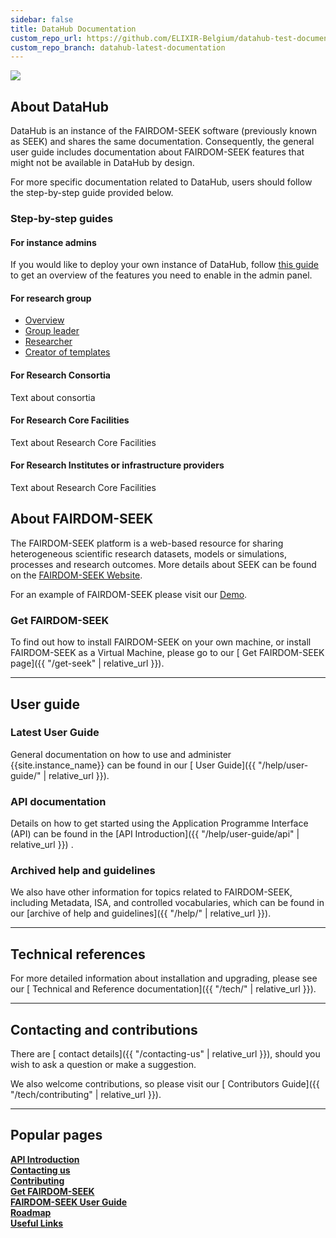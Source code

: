 ```yaml
---
sidebar: false
title: DataHub Documentation
custom_repo_url: https://github.com/ELIXIR-Belgium/datahub-test-documentation
custom_repo_branch: datahub-latest-documentation
---
```

<div class="col text-center">
    <img src="{{ 'images/datahub_banner_600.svg' | relative_url }}" />
</div>
<h2>
<i class="fa-solid fa-flask-vial fa-1x"></i> <i class="fa-solid fa-magnifying-glass-chart fa-1x"></i>
 About DataHub
</h2>

DataHub is an instance of the FAIRDOM-SEEK software (previously known as SEEK) and shares the same documentation. Consequently, the general user guide includes documentation about FAIRDOM-SEEK features that might not be available in DataHub by design.

For more specific documentation related to DataHub, users should follow the step-by-step guide provided below.

### Step-by-step guides

<div class="row row-cols-1 row-cols-sm-2 row-cols-lg-3 g-4 mb-2">
    <div class="col">
        <div class="card rounded shadow shadow-hover h-100">
            <div class="card-body">
                <h4 class="card-title mt-0"> For instance admins </h4>
                <p class="card-text text-justify">If you would like to deploy your own instance of DataHub, follow <a href="{{site.baseurl}}/deploy-datahub">this guide</a> to get an overview of the features you need to enable in the admin panel. </p>
            </div>
        </div>
    </div>
    <div class="col">
        <div class="card rounded shadow shadow-hover h-100">
            <div class="card-body">
                <h4 class="card-title mt-0"> For research group </h4>
                <ul class="list-group list-group-flush">
                    <li class="list-group-item"><a href="{{site.baseurl}}/step-by-step-research-group#overview">Overview</a></li>
                    <li class="list-group-item"><a href="{{site.baseurl}}/step-by-step-research-group#group-leader">Group leader</a></li>
                    <li class="list-group-item"><a href="{{site.baseurl}}/step-by-step-research-group#researcher">Researcher</a></li>
                    <li class="list-group-item"><a href="{{site.baseurl}}/step-by-step-research-group#creator-of-templates">Creator of templates</a></li>
                </ul>
            </div>
        </div>
    </div>
    <div class="col">
        <div class="card rounded shadow shadow-hover h-100">
            <div class="card-body">
                <h4 class="card-title mt-0"> For Research Consortia </h4>
                <p class="card-text text-justify">Text about consortia</p>
            </div>
        </div>
    </div>
    <div class="col">
        <div class="card rounded shadow shadow-hover h-100">
            <div class="card-body">
                <h4 class="card-title mt-0"> For Research Core Facilities </h4>
                <p class="card-text text-justify">Text about Research Core Facilities</p>
            </div>
        </div>
    </div>
    <div class="col">
        <div class="card rounded shadow shadow-hover h-100">
            <div class="card-body">
                <h4 class="card-title mt-0"> For Research Institutes or infrastructure providers</h4>
                <p class="card-text text-justify">Text about Research Core Facilities</p>
            </div>
        </div>
    </div>
</div>

<h2>
<i class="fa-solid fa-flask-vial fa-1x"></i> <i class="fa-solid fa-magnifying-glass-chart fa-1x"></i>
 About FAIRDOM-SEEK
</h2>

The FAIRDOM-SEEK platform is a web-based resource for sharing heterogeneous scientific research datasets,
models or simulations, processes and research outcomes. More details about SEEK can be found on the [FAIRDOM-SEEK Website](https://seek4science.org).

For an example of FAIRDOM-SEEK please visit our [Demo](https://demo.seek4science.org).

### Get FAIRDOM-SEEK

To find out how to install FAIRDOM-SEEK on your own machine, or install FAIRDOM-SEEK as a Virtual Machine, please go to our [<i class="fa-solid fa-flask-vial fa-1x"></i> <i class="fa-solid fa-magnifying-glass-chart fa-1x"></i> Get FAIRDOM-SEEK page]({{ "/get-seek" | relative_url }}).

---

<h2>
<i class="fa-solid fa-user-group fa-1x"></i> <i class="fa-solid fa-book fa-1x"></i>
 User guide</h2>

### Latest User Guide

General documentation on how to use and administer {{site.instance_name}} can be found in our [<i class="fa-solid fa-user-group fa-1x"></i> <i class="fa-solid fa-book fa-1x"></i> User Guide]({{ "/help/user-guide/" | relative_url }}).

### API documentation

Details on how to get started using the Application Programme Interface (API) can be found in the [API Introduction]({{ "/help/user-guide/api" | relative_url }}) .

### Archived help and guidelines

We also have other information for topics related to FAIRDOM-SEEK, including Metadata, ISA, and controlled vocabularies, which can be found
in our [archive of help and guidelines]({{ "/help/" | relative_url }}).

---

<h2>
<i class="fa-solid fa-wrench fa-1x"></i> <i class="fa-solid fa-book-atlas fa-1x"></i>
 Technical references</h2>

For more detailed information about installation and upgrading, please see our [<i class="fa-solid fa-wrench fa-1x"></i> <i class="fa-solid fa-book-atlas fa-1x"></i> Technical and Reference documentation]({{ "/tech/" | relative_url }}).

---

<h2>
<i class="fa-solid fa-envelopes-bulk fa-1x"></i> <i class="fa-solid fa-truck-fast fa-1x"></i> Contacting and contributions</h2>

There are [<i class="fa-solid fa-envelopes-bulk fa-1x"></i>  contact details]({{ "/contacting-us" | relative_url }}), should you wish to ask a question or make a suggestion.

We also welcome contributions, so please visit our [<i class="fa-solid fa-truck-fast fa-1x"></i> Contributors Guide]({{ "/tech/contributing" | relative_url }}).

---

<h2>
<i class="fa-solid fa-star fa-1x"></i> Popular pages</h2>

<div class="mt-1 row row-cols-1 row-cols-md-2 row-cols-lg-3 gy-4 navigation-tiles">
    <div class="col d-grid">
        <a role="button" class="btn py-3 fs-4 section-title" href="{{ site.baseurl }}/help/user-guide/api"><b>API Introduction</b></a>
    </div>
    <div class="col d-grid">
        <a role="button" class="btn py-3 fs-4 section-title" href="{{ site.baseurl }}/contacting-us"><b>Contacting us</b></a>
    </div>
    <div class="col d-grid">
        <a role="button" class="btn py-3 fs-4 section-title" href="{{ site.baseurl }}/tech/contributing"><b>Contributing</b></a>
    </div>
    <div class="col d-grid">
        <a role="button" class="btn py-3 fs-4 section-title" href="{{ site.baseurl }}/get-seek"><b>Get FAIRDOM-SEEK</b></a>
    </div>
    <div class="col d-grid">
        <a role="button" class="btn py-3 fs-4 section-title" href="{{ site.baseurl }}/help/user-guide/"><b>FAIRDOM-SEEK User Guide</b></a>
    </div>
    <div class="col d-grid">
        <a role="button" class="btn py-3 fs-4 section-title" href="{{ site.baseurl }}/tech/roadmap"><b>Roadmap</b></a>
    </div>
    <div class="col d-grid">
        <a role="button" class="btn py-3 fs-4 section-title" href="{{ site.baseurl }}/tech/useful-links"><b>Useful Links</b></a>
    </div>
</div>

